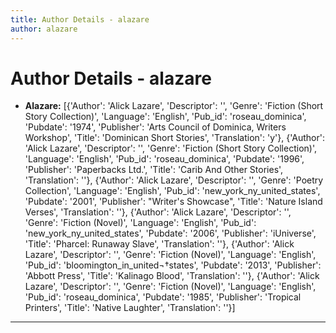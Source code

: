 ```yaml
---
title: Author Details - alazare
author: alazare
---
```


# Author Details - alazare

<ul>
    <li><strong>Alazare:</strong> [{'Author': 'Alick Lazare', 'Descriptor': '', 'Genre': 'Fiction (Short Story Collection)', 'Language': 'English', 'Pub_id': 'roseau_dominica', 'Pubdate': '1974', 'Publisher': 'Arts Council of Dominica, Writers Workshop', 'Title': 'Dominican Short Stories', 'Translation': 'y'}, {'Author': 'Alick Lazare', 'Descriptor': '', 'Genre': 'Fiction (Short Story Collection)', 'Language': 'English', 'Pub_id': 'roseau_dominica', 'Pubdate': '1996', 'Publisher': 'Paperbacks Ltd.', 'Title': 'Carib And Other Stories', 'Translation': ''}, {'Author': 'Alick Lazare', 'Descriptor': '', 'Genre': 'Poetry Collection', 'Language': 'English', 'Pub_id': 'new_york_ny_united_states', 'Pubdate': '2001', 'Publisher': "Writer's Showcase", 'Title': 'Nature Island Verses', 'Translation': ''}, {'Author': 'Alick Lazare', 'Descriptor': '', 'Genre': 'Fiction (Novel)', 'Language': 'English', 'Pub_id': 'new_york_ny_united_states', 'Pubdate': '2006', 'Publisher': 'iUniverse', 'Title': 'Pharcel: Runaway Slave', 'Translation': ''}, {'Author': 'Alick Lazare', 'Descriptor': '', 'Genre': 'Fiction (Novel)', 'Language': 'English', 'Pub_id': 'bloomington_in_united¬†states', 'Pubdate': '2013', 'Publisher': 'Abbott Press', 'Title': 'Kalinago Blood', 'Translation': ''}, {'Author': 'Alick Lazare', 'Descriptor': '', 'Genre': 'Fiction (Novel)', 'Language': 'English', 'Pub_id': 'roseau_dominica', 'Pubdate': '1985', 'Publisher': 'Tropical Printers', 'Title': 'Native Laughter', 'Translation': ''}]</li>
</ul>
<hr>